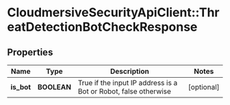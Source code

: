 # CloudmersiveSecurityApiClient::ThreatDetectionBotCheckResponse

## Properties
Name | Type | Description | Notes
------------ | ------------- | ------------- | -------------
**is_bot** | **BOOLEAN** | True if the input IP address is a Bot or Robot, false otherwise | [optional] 


